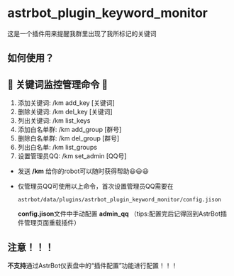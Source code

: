 # astrbot_plugin_keyword_monitor
这是一个插件用来提醒我群里出现了我所标记的关键词


## 如何使用？

🔑 关键词监控管理命令 🔑
----------------------
1. 添加关键词: /km add_key [关键词]
2. 删除关键词: /km del_key [关键词]
3. 列出关键词: /km list_keys
4. 添加白名单群: /km add_group [群号]
5. 删除白名单群: /km del_group [群号]
6. 列出白名单: /km list_groups
7. 设置管理员QQ: /km set_admin [QQ号]



- 发送 **/km** 给你的robot可以随时获得帮助😃😃😃

- 仅管理员QQ可使用以上命令，首次设置管理员QQ需要在

  ```  
  astrbot/data/plugins/astrbot_plugin_keyword_monitor/config.jison
  ```

  **config.jison**文件中手动配置 **admin_qq** （tips:配置完后记得回到AstrBot插件管理页面重载插件）

  

## 注意！！！

**不支持**通过AstrBot仪表盘中的“插件配置”功能进行配置！！！